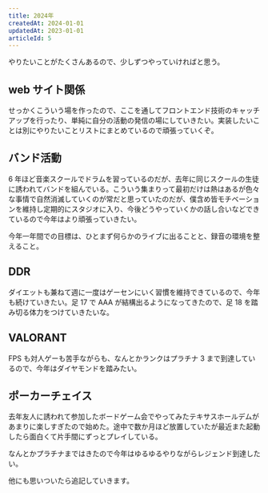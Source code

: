 ```yaml
---
title: 2024年
createdAt: 2024-01-01
updatedAt: 2023-01-01
articleId: 5
---
```


やりたいことがたくさんあるので、少しずつやっていければと思う。

<!--more--> 

## web サイト関係

せっかくこういう場を作ったので、ここを通してフロントエンド技術のキャッチアップを行ったり、単純に自分の活動の発信の場にしていきたい。実装したいことは別にやりたいことリストにまとめているので頑張っていくぞ。

## バンド活動

6 年ほど音楽スクールでドラムを習っているのだが、去年に同じスクールの生徒に誘われてバンドを組んでいる。こういう集まりって最初だけは熱はあるが色々な事情で自然消滅していくのが常だと思っていたのだが、僕含め皆モチベーションを維持し定期的にスタジオに入り、今後どうやっていくかの話し合いなどできているので今年はより頑張っていきたい。

今年一年間での目標は、ひとまず何らかのライブに出ることと、録音の環境を整えること。

## DDR

ダイエットも兼ねて週に一度はゲーセンにいく習慣を維持できているので、今年も続けていきたい。足 17 で AAA が結構出るようになってきたので、足 18 を踏み切る体力をつけていきたいな。 

## VALORANT

FPS も対人ゲーも苦手ながらも、なんとかランクはプラチナ 3 まで到達しているので、今年はダイヤモンドを踏みたい。

## ポーカーチェイス

去年友人に誘われて参加したボードゲーム会でやってみたテキサスホールデムがあまりに楽しすぎたので始めた。途中で数か月ほど放置していたが最近また起動したら面白くて片手間にずっとプレイしている。

なんとかプラチナまではきたので今年はゆるゆるやりながらレジェンド到達したい。


他にも思いついたら追記していきます。